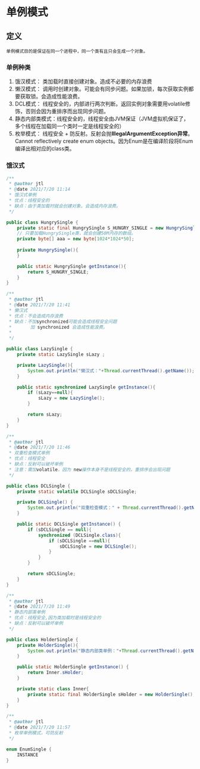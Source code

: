 # 单例模式
## 定义
    单例模式目的是保证在同一个进程中，同一个类有且只会生成一个对象。
### 单例种类
1. 饿汉模式： 类加载时直接创建对象。造成不必要的内存浪费
2. 懒汉模式： 调用时创建对象。可能会有同步问题。如果加锁，每次获取实例都要获取锁。会造成性能浪费。
3. DCL模式： 线程安全的，内部进行两次判断。返回实例对象需要用volatile修饰，否则会因为重排序而出现同步问题。
4. 静态内部类模式：线程安全的，线程安全由JVM保证（JVM虚拟机保证了，多个线程在加载同一个类时一定是线程安全的）
5. 枚举模式： 线程安全 + 防反射。反射会抛**IllegalArgumentException异常**。Cannot reflectively create enum objects。因为Enum是在编译阶段将Enum编译出相对应的class类。

### 饿汉式
```java
/**
 * @author jtl
 * @date 2021/7/20 11:14
 * 饿汉式单例
 * 优点：线程安全的
 * 缺点：由于类加载时就会创建对象。会造成内存浪费。
 */

public class HungrySingle {
    private static final HungrySingle S_HUNGRY_SINGLE = new HungrySingle();
    // 只要加载HungrySingle类，就会创建50M内存的数组。
    private byte[] aaa = new byte[1024*1024*50];
    
    private HungrySingle(){
    }

    public static HungrySingle getInstance(){
        return S_HUNGRY_SINGLE;
    }
}
```
```java
/**
 * @author jtl
 * @date 2021/7/20 11:41
 * 懒汉式
 * 优点：不会造成内存浪费
 * 缺点：不加synchronized可能会造成线程安全问题
 *       加 synchronized 会造成性能浪费。
 *
 */

public class LazySingle {
    private static LazySingle sLazy ;

    private LazySingle(){
        System.out.println("懒汉式："+Thread.currentThread().getName());
    }

    public static synchronized LazySingle getInstance(){
        if (sLazy==null){
            sLazy = new LazySingle();
        }

        return sLazy;
    }
}
```
```java
/**
 * @author jtl
 * @date 2021/7/20 11:46
 * 双重检查模式单例
 * 优点：线程安全
 * 缺点：反射可以破坏单例
 * 注意：需加volatile，因为 new操作本身不是线程安全的。重排序会出现问题
 */

public class DCLSingle {
    private static volatile DCLSingle sDCLSingle;

    private DCLSingle() {
        System.out.println("双重检查模式：" + Thread.currentThread().getName());
    }

    public static DCLSingle getInstance() {
        if (sDCLSingle == null){
            synchronized (DCLSingle.class){
                if (sDCLSingle ==null){
                    sDCLSingle = new DCLSingle();
                }
            }
        }

        return sDCLSingle;
    }
}
```
```java
/**
 * @author jtl
 * @date 2021/7/20 11:49
 * 静态内部类单例
 * 优点：线程安全,因为类加载时是线程安全的
 * 缺点：反射可以破坏单例
 */

public class HolderSingle {
    private HolderSingle(){
        System.out.println("静态内部类单例："+Thread.currentThread().getName());
    }

    public static HolderSingle getInstance() {
        return Inner.sHolder;
    }

    private static class Inner{
        private static final HolderSingle sHolder = new HolderSingle();
    }
}
```
```java
/**
 * @author jtl
 * @date 2021/7/20 11:57
 * 枚举单例模式，可防反射
 */

enum EnumSingle {
    INSTANCE
}
```
